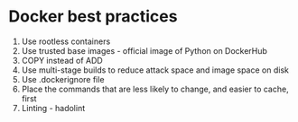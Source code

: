 # Docker best practices

1. Use rootless containers
2. Use trusted base images - official image of Python on DockerHub
3. COPY instead of ADD
4. Use multi-stage builds to reduce attack space and image space on disk
5. Use .dockerignore file
6. Place the commands that are less likely to change, and easier to cache, first
7. Linting - hadolint

